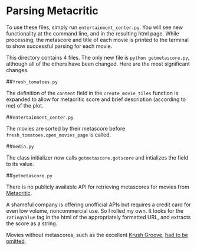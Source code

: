 # Parsing Metacritic

To use these files, simply run ``entertainment_center.py``. You will see new functionality at the command line, and in the resulting html page. While processing, the metascore and title of each movie is printed to the terminal to show successful parsing for each movie. 

This directory contains 4 files. The only new file is ``python
getmetascore.py``, although all of the others have been changed. Here are the most significant changes.

##``fresh_tomatoes.py``

The definition of the ``content`` field in the ``create_movie_tiles`` function is expanded to allow for metacritic score and brief description (according to me) of the plot.

##``entertainment_center.py``

The movies are sorted by their metascore before ``fresh_tomatoes.open_movies_page`` is called.


##``media.py``

The class initializer now calls ``getmetascore.getscore`` and intializes the field to its value. 

##``getmetascore.py``

There is no publicly available API for retrieving metascores for movies from [Metacritic](http://www.metacritic.com). 

A shameful company is offering unofficial APIs but requires a credit card for even low volume, noncommercial use. So I rolled my own. It looks for the ``ratingValue`` tag in the html of the appropriately formatted URL, and extracts the score as a string.

Movies without metascores, such as the excellent [Krush Groove](https://www.youtube.com/watch?v=uhx60w2_51Y), [had to be omitted](http://www.metacritic.com/search/all/krush%20groove/results).




